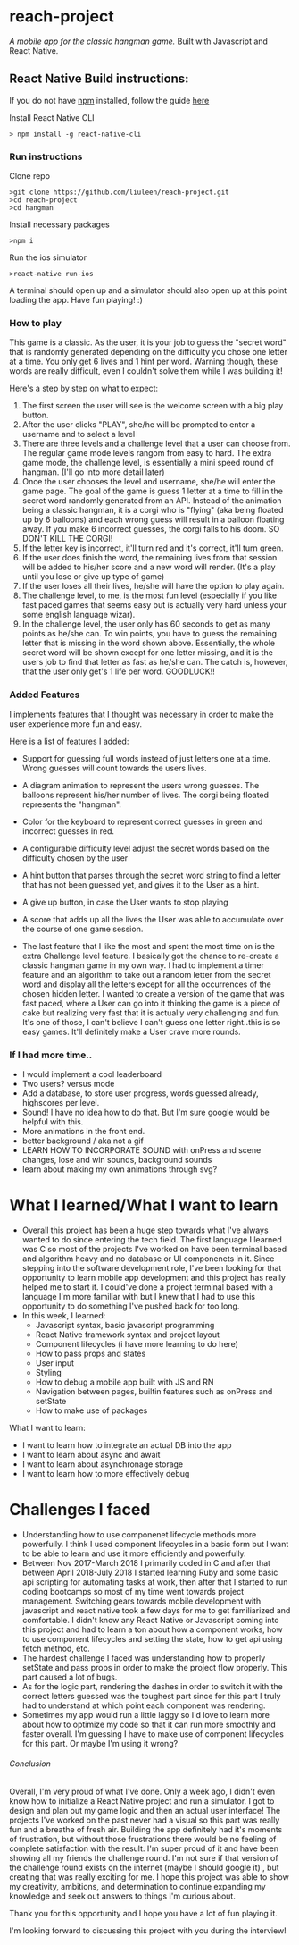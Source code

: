 # reach-project

_A mobile app for the classic hangman game._
Built with Javascript and React Native. 

## React Native Build instructions:

If you do not have [npm](https://www.npmjs.com/get-npm) installed, follow the guide [here](https://www.npmjs.com/get-npm)

Install React Native CLI
```
> npm install -g react-native-cli
```

### Run instructions
Clone repo
```
>git clone https://github.com/liuleen/reach-project.git
>cd reach-project
>cd hangman
```
Install necessary packages
```
>npm i
```
Run the ios simulator
```
>react-native run-ios
```
A terminal should open up and a simulator should also open up at this point loading the app. Have fun playing! :) 

### How to play

This game is a classic. As the user, it is your job to guess the "secret word" that is randomly generated depending on the difficulty you chose one letter at a time. You only get 6 lives and 1 hint per word. Warning though, these words are really difficult, even I couldn't solve them while I was building it! 

Here's a step by step on what to expect:
1. The first screen the user will see is the welcome screen with a big play button.
2. After the user clicks "PLAY", she/he will be prompted to enter a username and to select a level
3. There are three levels and a challenge level that a user can choose from. The regular game mode levels rangom from easy to hard. The extra game mode, the challenge level, is essentially a mini speed round of hangman. (I'll go into more detail later)
4. Once the user chooses the level and username, she/he will enter the game page. The goal of the game is guess 1 letter at a time to fill in the secret word randomly generated from an API. Instead of the animation being a classic hangman, it is a corgi who is "flying" (aka being floated up by 6 balloons) and each wrong guess will result in a balloon floating away. If you make 6 incorrect guesses, the corgi falls to his doom. SO DON'T KILL THE CORGI! 
5. If the letter key is incorrect, it'll turn red and it's correct, it'll turn green. 
6. If the user does finish the word, the remaining lives from that session will be added to his/her score and a new word will render. (It's a play until you lose or give up type of game)
7. If the user loses all their lives, he/she will have the option to play again.
8. The challenge level, to me, is the most fun level (especially if you like fast paced games that seems easy but is actually very hard unless your some english language wizar).
9. In the challenge level, the user only has 60 seconds to get as many points as he/she can. To win points, you have to guess the remaining letter that is missing in the word shown above. Essentially, the whole secret word will be shown except for one letter missing, and it is the users job to find that letter as fast as he/she can. The catch is, however, that the user only get's 1 life per word. GOODLUCK!! 

### Added Features

I implements features that I thought was necessary in order to make the user experience more fun and easy. 

Here is a list of features I added: 
- Support for guessing full words instead of just letters one at a time. Wrong guesses will count towards the users lives.
- A diagram animation to represent the users wrong guesses. The balloons represent his/her number of lives. The corgi being floated represents the "hangman".
- Color for the keyboard to represent correct guesses in green and incorrect guesses in red. 
- A configurable difficulty level adjust the secret words based on the difficulty chosen by the user
- A hint button that parses through the secret word string to find a letter that has not been guessed yet, and gives it to the User as a hint. 
- A give up button, in case the User wants to stop playing
- A score that adds up all the lives the User was able to accumulate over the course of one game session. 

- The last feature that I like the most and spent the most time on is the extra Challenge level feature. I basically got the chance to re-create a classic hangman game in my own way. I had to implement a timer feature and an algorithm to take out a random letter from the secret word and display all the letters except for all the occurrences of the chosen hidden letter. I wanted to create a version of the game that was fast paced, where a User can go into it thinking the game is a piece of cake but realizing very fast that it is actually very challenging and fun. It's one of those, I can't believe I can't guess one letter right..this is so easy games. It'll definitely make a User crave more rounds. 

### If I had more time..

- I would implement a cool leaderboard
- Two users? versus mode
- Add a database, to store user progress, words guessed already, highscores per level. 
- Sound! I have no idea how to do that. But I'm sure google would be helpful with this. 
- More animations in the front end. 
- better background / aka not a gif
- LEARN HOW TO INCORPORATE SOUND with onPress and scene changes, lose and win sounds, background sounds
- learn about making my own animations through svg? 

# What I learned/What I want to learn

- Overall this project has been a huge step towards what I've always wanted to do since entering the tech field. The first language I learned was C so most of the projects I've worked on have been terminal based and algorithm heavy and no database or UI componenets in it. Since stepping into the software development role, I've been looking for that opportunity to learn mobile app development and this project has really helped me to start it. I could've done a project terminal based with a language I'm more familiar with but I knew that I had to use this opportunity to do something I've pushed back for too long. 
- In this week, I learned:
    - Javascript syntax, basic javascript programming
    - React Native framework syntax and project layout
    - Component lifecycles (i have more learning to do here)
    - How to pass props and states
    - User input
    - Styling
    - How to debug a mobile app built with JS and RN
    - Navigation between pages, builtin features such as onPress and setState
    - How to make use of packages

What I want to learn: 
- I want to learn how to integrate an actual DB into the app 
- I want to learn about async and await 
- I want to learn about asynchronage storage 
- I want to learn how to more effectively debug

# Challenges I faced

- Understanding how to use componenet lifecycle methods more powerfully. I think I used component lifecycles in a basic form but I want to be able to learn and use it more efficiently and powerfully.
- Between Nov 2017-March 2018 I primarily coded in C and after that between April 2018-July 2018 I started learning Ruby and some basic api scripting for automating tasks at work, then after that I started to run coding bootcamps so most of my time went towards project management. Switching gears towards mobile development with javascript and react native took a few days for me to get familiarized and comfortable. I didn't know any React Native or Javascript coming into this project and had to learn a ton about how a component works, how to use component lifecycles and setting the state, how to get api using fetch method, etc. 
- The hardest challenge I faced was understanding how to properly setState and pass props in order to make the project flow properly. This part caused a lot of bugs. 
- As for the logic part, rendering the dashes in order to switch it with the correct letters guessed was the toughest part since for this part I truly had to understand at which point each component was rendering. 
- Sometimes my app would run a little laggy so I'd love to learn more about how to optimize my code so that it can run more smoothly and faster overall. I'm guessing I have to make use of component lifecycles for this part. Or maybe I'm using it wrong?

###### Conclusion
Overall, I'm very proud of what I've done. Only a week ago, I didn't even know how to initialize a React Native project and run a simulator. I got to design and plan out my game logic and then an actual user interface! The projects I've worked on the past never had a visual so this part was really fun and a breathe of fresh air. Building the app definitely had it's moments of frustration, but without those frustrations there would be no feeling of complete satisfaction with the result. I'm super proud of it and have been showing all my friends the challenge round. I'm not sure if that version of the challenge round exists on the internet (maybe I should google it) , but creating that was really exciting for me. I hope this project was able to show my creativity, ambitions, and determination to continue expanding my knowledge and seek out answers to things I'm curious about. 

Thank you for this opportunity and I hope you have a lot of fun playing it. 

I'm looking forward to discussing this project with you during the interview! 


